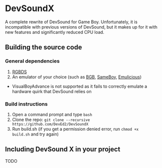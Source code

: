 # DevSoundX
A complete rewrite of DevSound for Game Boy. Unfortunately, it is incompatible with previous versions of DevSound, but it makes up for it with new features and significantly reduced CPU load.

## Building the source code

### General dependencies

1. [RGBDS](https://github.com/gbdev/rgbds)
2. An emulator of your choice (such as [BGB](https://bgb.bircd.org), [SameBoy](https://sameboy.github.io), [Emulicious](https://emulicious.net))
  - VisualBoyAdvance is not supported as it fails to correctly emulate a hardware quirk that DevSound relies on

### Build instructions
1. Open a command prompt and type `bash`
2. Clone the repo: `git clone --recursive https://github.com/DevEd2/DevSoundX`
3. Run build.sh (if you get a permission denied error, run `chmod +x build.sh` and try again)

## Including DevSound X in your project
TODO
